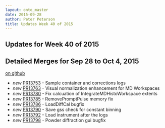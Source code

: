 ```yaml
---
layout: onto_master
date: 2015-09-28
author: Peter Peterson
title: Updates Week 40 of 2015
---
```

Updates for Week 40 of 2015
---------------------------

Detailed Merges for Sep 28 to Oct 4, 2015
-----------------------------------------
[on github](https://github.com/mantidproject/mantid/pulls?q=is%3Apr+merged%3A2015-09-29..2015-10-04)

* *new* [PR13753](https://github.com/mantidproject/mantid/pull/13753) - Sample container and corrections logs
* *new* [PR13763](https://github.com/mantidproject/mantid/pull/13763) - Visual normalization enhancement for MD Workspaces
* *new* [PR13780](https://github.com/mantidproject/mantid/pull/13780) - Fix calcuation of IntegrateMDHistoWorkspace extents
* *new* [PR13785](https://github.com/mantidproject/mantid/pull/13785) - RemovePromptPulse memory fix
* *new* [PR13786](https://github.com/mantidproject/mantid/pull/13786) - LoadDiffCal bugfix
* *new* [PR13790](https://github.com/mantidproject/mantid/pull/13790) - Save gss check for constant binning
* *new* [PR13792](https://github.com/mantidproject/mantid/pull/13792) - Load instrument after the logs
* *new* [PR13798](https://github.com/mantidproject/mantid/pull/13798) - Powder diffraction gui bugfix
